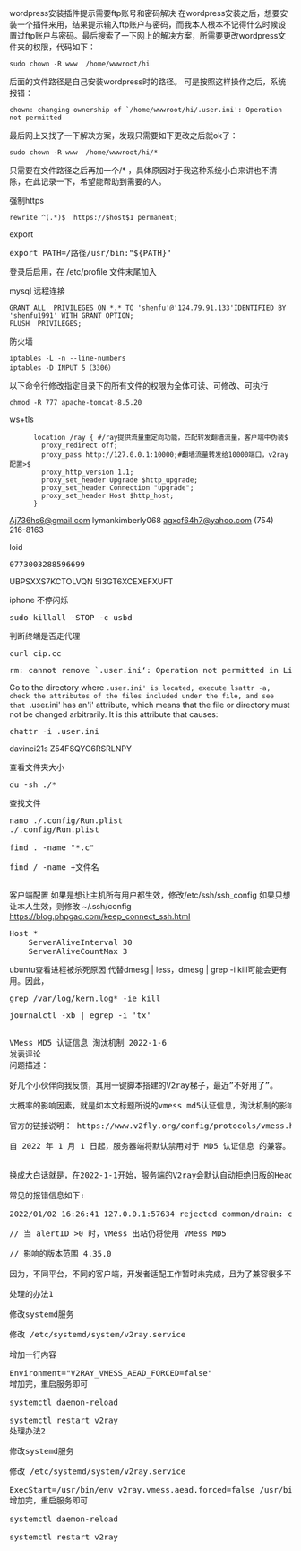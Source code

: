 


wordpress安装插件提示需要ftp账号和密码解决
      在wordpress安装之后，想要安装一个插件来用，结果提示输入ftp账户与密码，而我本人根本不记得什么时候设置过ftp账户与密码。最后搜索了一下网上的解决方案，所需要更改wordpress文件夹的权限，代码如下：

```
sudo chown -R www  /home/wwwroot/hi
```
后面的文件路径是自己安装wordpress时的路径。
可是按照这样操作之后，系统报错：
```
chown: changing ownership of `/home/wwwroot/hi/.user.ini': Operation not permitted
```
最后网上又找了一下解决方案，发现只需要如下更改之后就ok了：
```
sudo chown -R www  /home/wwwroot/hi/* 
```
只需要在文件路径之后再加一个/* ，具体原因对于我这种系统小白来讲也不清除，在此记录一下，希望能帮助到需要的人。


强制https
```
rewrite ^(.*)$  https://$host$1 permanent;
```


export

<pre>
export PATH=/路径/usr/bin:"${PATH}"
</pre>

登录后启用，在 /etc/profile 文件末尾加入

mysql 远程连接

```
GRANT ALL  PRIVILEGES ON *.* TO 'shenfu'@'124.79.91.133'IDENTIFIED BY 'shenfu1991' WITH GRANT OPTION;   
FLUSH  PRIVILEGES;
```

防火墙
```
iptables -L -n --line-numbers
iptables -D INPUT 5（3306）
```

以下命令行修改指定目录下的所有文件的权限为全体可读、可修改、可执行
```
chmod -R 777 apache-tomcat-8.5.20

```

ws+tls
```
      location /ray { #/ray提供流量重定向功能，匹配转发翻墙流量，客户端中伪装$
        proxy_redirect off;
        proxy_pass http://127.0.0.1:10000;#翻墙流量转发给10000端口，v2ray配置>$
        proxy_http_version 1.1;
        proxy_set_header Upgrade $http_upgrade;
        proxy_set_header Connection "upgrade";
        proxy_set_header Host $http_host;
      }
```

Aj736hs6@gmail.com    lymankimberly068 agxcf64h7@yahoo.com (754) 216-8163

loid

<pre>
0773003288596699
</pre>

UBPSXXS7KCTOLVQN
5I3GT6XCEXEFXUFT

iphone 不停闪烁
<pre>
sudo killall -STOP -c usbd
</pre>

判断终端是否走代理
<pre>
curl cip.cc
</pre>


<pre>
rm: cannot remove `.user.ini‘: Operation not permitted in Linux delete file in rm-rf
</pre>
Go to the directory where `.user.ini' is located, execute lsattr -a, check the attributes of the files included under the file, and see that `.user.ini' has an'i' attribute, which means that the file or directory must not be changed arbitrarily. It is this attribute that causes:
<pre>
chattr -i .user.ini 
</pre>

davinci21s Z54FSQYC6RSRLNPY


查看文件夹大小

<pre>
du -sh ./*
</pre>


查找文件
<pre>
nano ./.config/Run.plist
./.config/Run.plist

find . -name "*.c"

find / -name +文件名

</pre>


客户端配置
如果是想让主机所有用户都生效，修改/etc/ssh/ssh_config
如果只想让本人生效，则修改 ~/.ssh/config
https://blog.phpgao.com/keep_connect_ssh.html
<pre>
Host *
    ServerAliveInterval 30
    ServerAliveCountMax 3
</pre>

ubuntu查看进程被杀死原因
代替dmesg | less，dmesg | grep -i kill可能会更有用。因此，
<pre>
grep /var/log/kern.log* -ie kill
</pre>

<pre>
journalctl -xb | egrep -i 'tx'</pre>
<pre>

VMess MD5 认证信息 淘汰机制 2022-1-6
发表评论
问题描述：

好几个小伙伴向我反馈，其用一键脚本搭建的V2ray梯子，最近”不好用了”。

大概率的影响因素，就是如本文标题所说的vmess md5认证信息，淘汰机制的影响。

官方的链接说明： https://www.v2fly.org/config/protocols/vmess.html

自 2022 年 1 月 1 日起，服务器端将默认禁用对于 MD5 认证信息 的兼容。


换成大白话就是，在2022-1-1开始，服务端的V2ray会默认自动拒绝旧版的Header，造成客户端发送的连接请求，在服务端进程上被拒绝连接。

常见的报错信息如下:

2022/01/02 16:26:41 127.0.0.1:57634 rejected common/drain: common/drain: unable to drain connection > websocket: close 1000 (normal) > proxy/vmess/encoding: invalid user: VMessAEAD is enforced and a non VMessAEAD connection is received. You can still disable this security feature with environment variable v2ray.vmess.aead.forced = false . You will not be able to enable legacy header workaround in the future.

// 当 alertID >0 时，VMess 出站仍将使用 VMess MD5

// 影响的版本范围 4.35.0

因为，不同平台，不同的客户端，开发者适配工作暂时未完成，且为了兼容很多不懂升级客户端的人，暂时应优先考虑将V2RAY_VMESS_AEAD_FORCED在环境变量中关闭的方式。

处理的办法1

修改systemd服务

修改 /etc/systemd/system/v2ray.service

增加一行内容

Environment="V2RAY_VMESS_AEAD_FORCED=false"
增加完，重启服务即可

systemctl daemon-reload

systemctl restart v2ray
处理办法2

修改systemd服务

修改 /etc/systemd/system/v2ray.service

ExecStart=/usr/bin/env v2ray.vmess.aead.forced=false /usr/bin/v2ray/v2ray -config /etc/v2ray/config.json
增加完，重启服务即可

systemctl daemon-reload

systemctl restart v2ray
</pre>
